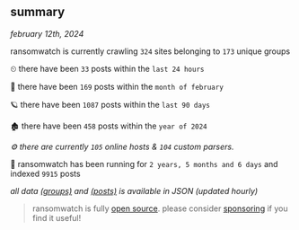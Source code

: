 
## summary
_february 12th, 2024_

ransomwatch is currently crawling `324` sites belonging to `173` unique groups

⏲ there have been `33` posts within the `last 24 hours`

🦈 there have been `169` posts within the `month of february`

🪐 there have been `1087` posts within the `last 90 days`

🏚 there have been `458` posts within the `year of 2024`

_⚙️ there are currently `105` online hosts & `104` custom parsers._

🦕 ransomwatch has been running for `2 years, 5 months and 6 days` and indexed `9915` posts

_all data  [(groups)](http://ransomwhat.telemetry.ltd/groups) and [(posts)](http://ransomwhat.telemetry.ltd/posts) is available in JSON (updated hourly)_

> ransomwatch is fully [open source](https://github.com/joshhighet/ransomwatch#ransomwatch--). please consider [sponsoring](https://github.com/sponsors/joshhighet) if you find it useful!
